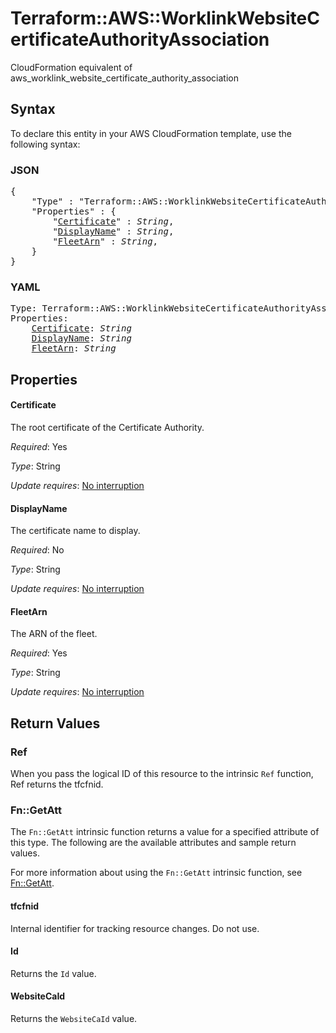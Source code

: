 # Terraform::AWS::WorklinkWebsiteCertificateAuthorityAssociation

CloudFormation equivalent of aws_worklink_website_certificate_authority_association

## Syntax

To declare this entity in your AWS CloudFormation template, use the following syntax:

### JSON

<pre>
{
    "Type" : "Terraform::AWS::WorklinkWebsiteCertificateAuthorityAssociation",
    "Properties" : {
        "<a href="#certificate" title="Certificate">Certificate</a>" : <i>String</i>,
        "<a href="#displayname" title="DisplayName">DisplayName</a>" : <i>String</i>,
        "<a href="#fleetarn" title="FleetArn">FleetArn</a>" : <i>String</i>,
    }
}
</pre>

### YAML

<pre>
Type: Terraform::AWS::WorklinkWebsiteCertificateAuthorityAssociation
Properties:
    <a href="#certificate" title="Certificate">Certificate</a>: <i>String</i>
    <a href="#displayname" title="DisplayName">DisplayName</a>: <i>String</i>
    <a href="#fleetarn" title="FleetArn">FleetArn</a>: <i>String</i>
</pre>

## Properties

#### Certificate

The root certificate of the Certificate Authority.

_Required_: Yes

_Type_: String

_Update requires_: [No interruption](https://docs.aws.amazon.com/AWSCloudFormation/latest/UserGuide/using-cfn-updating-stacks-update-behaviors.html#update-no-interrupt)

#### DisplayName

The certificate name to display.

_Required_: No

_Type_: String

_Update requires_: [No interruption](https://docs.aws.amazon.com/AWSCloudFormation/latest/UserGuide/using-cfn-updating-stacks-update-behaviors.html#update-no-interrupt)

#### FleetArn

The ARN of the fleet.

_Required_: Yes

_Type_: String

_Update requires_: [No interruption](https://docs.aws.amazon.com/AWSCloudFormation/latest/UserGuide/using-cfn-updating-stacks-update-behaviors.html#update-no-interrupt)

## Return Values

### Ref

When you pass the logical ID of this resource to the intrinsic `Ref` function, Ref returns the tfcfnid.

### Fn::GetAtt

The `Fn::GetAtt` intrinsic function returns a value for a specified attribute of this type. The following are the available attributes and sample return values.

For more information about using the `Fn::GetAtt` intrinsic function, see [Fn::GetAtt](https://docs.aws.amazon.com/AWSCloudFormation/latest/UserGuide/intrinsic-function-reference-getatt.html).

#### tfcfnid

Internal identifier for tracking resource changes. Do not use.

#### Id

Returns the <code>Id</code> value.

#### WebsiteCaId

Returns the <code>WebsiteCaId</code> value.

